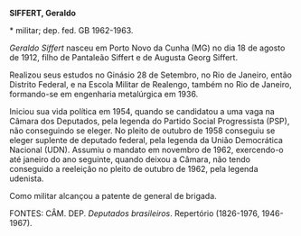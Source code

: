 **SIFFERT, Geraldo**

\* militar; dep. fed. GB 1962-1963.

*Geraldo Siffert* nasceu em Porto Novo da Cunha (MG) no dia 18 de agosto
de 1912, filho de Pantaleão Siffert e de Augusta Georg Siffert.

Realizou seus estudos no Ginásio 28 de Setembro, no Rio de Janeiro,
então Distrito Federal, e na Escola Militar de Realengo, também no Rio
de Janeiro, formando-se em engenharia metalúrgica em 1936.

Iniciou sua vida política em 1954, quando se candidatou a uma vaga na
Câmara dos Deputados, pela legenda do Partido Social Progressista (PSP),
não conseguindo se eleger. No pleito de outubro de 1958 conseguiu se
eleger suplente de deputado federal, pela legenda da União Democrática
Nacional (UDN). Assumiu o mandato em novembro de 1962, exercendo-o até
janeiro do ano seguinte, quando deixou a Câmara, não tendo conseguido a
reeleição no pleito de outubro de 1962, pela legenda udenista.

Como militar alcançou a patente de general de brigada.

FONTES: CÂM. DEP. *Deputados brasileiros*. Repertório (1826-1976,
1946-1967).
